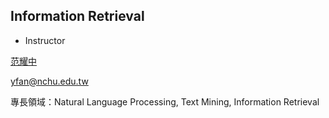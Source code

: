 ## Information Retrieval
* Instructor

[范耀中](http://yfan.nlpnchu.org/)

[yfan@nchu.edu.tw](yfan@nchu.edu.tw)

專長領域：Natural Language Processing, Text Mining, Information Retrieval
